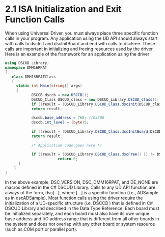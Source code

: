 # 2.1 ISA Initialization and Exit Function Calls

When using Universal Driver, you must always place three specific function calls in your program. Any application using the UD API should always start with calls to dscInit and dscInitBoard and end with calls to dscFree. These calls are important in initializing and freeing resources used by the driver. Here is an example of the framework for an application using the driver

```csharp
using DSCUD_Library;
namespace DMM16RPAT 
{
   class DMM16RPATClass
   {
     static int Main(string[] args)
     {
            DSCCB dsccb = new DSCCB(); 
            DSCUD_Class DSCUD_class = new DSCUD_Library.DSCUD_Class();
            if ((result = (DSCUD_Library.DSCUD_Class.dscInit(DSCUD_class.DSC_VERSION) )) != DSCUD_class.DE_NONE)
            return result;
                        
            dsccb.base_address = 768; //0x300 
            dsccb.int_level = (byte)5;
            
            if ((result = (DSCUD_Library.DSCUD_Class.dscInitBoard(DSCUD_class.DSC_DMM16RPAT, ref dsccb, ref (DSCUD_class.dscb) )) != DSCUD_class.DE_NONE) 
            return result;
            
            /* Application code goes here */
            
            if ((result = (DSCUD_Library.DSCUD_Class.dscFree() )) != DSCUD_class.DE_NONE) return result;
                        return 0;                        
      }
    }
} 
```

In the above example, DSC\_VERSION, DSC\_DMM16RPAT, and DE\_NONE are macros defined in the C# DSCUD Library. Calls to any UD API function are always of the form, dsc\[...], where \[...] is a specific function (i.e., ADSample as in dscADSample). Most function calls using the driver require the initialization of a UD-specific structure (i.e. DSCCB ) that is defined in C# DSCUD Library and described in the Data Type Reference. Each board must be initialized separately, and each board must also have its own unique base address and I/O address range that is different from all other boards in the system and does not overlap with any other board or system resource (such as COM port or parallel port).
